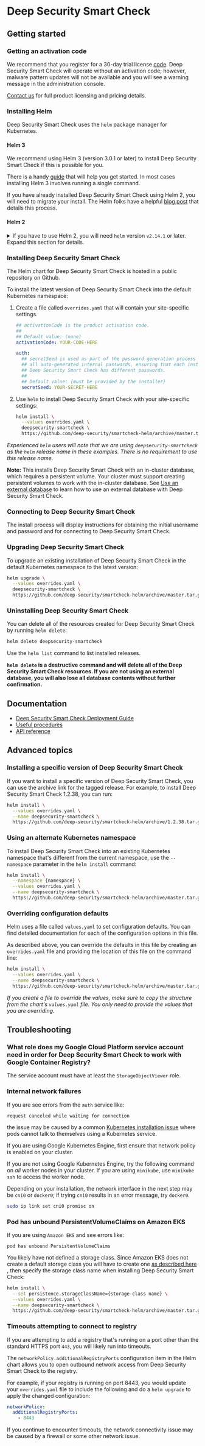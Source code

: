 # Deep Security Smart Check

## Getting started

### Getting an activation code

We recommend that you register for a 30-day trial license [code](https://go2.trendmicro.com/geoip/trial-168). Deep Security Smart Check will operate without an activation code; however, malware pattern updates will not be available and you will see a warning message in the administration console.

[Contact us](https://resources.trendmicro.com/Hybrid-Cloud-Security-Contact-Us.html) for full product licensing and pricing details.

### Installing Helm

Deep Security Smart Check uses the `helm` package manager for Kubernetes.

#### Helm 3

We recommend using Helm 3 (version 3.0.1 or later) to install Deep Security Smart Check if this is possible for you.

There is a handy [guide](https://helm.sh/docs/intro/install/) that will help you get started. In most cases installing Helm 3 involves running a single command.

If you have already installed Deep Security Smart Check using Helm 2, you will need to migrate your install. The Helm folks have a helpful [blog post](https://helm.sh/blog/migrate-from-helm-v2-to-helm-v3/) that details this process.

#### Helm 2

<details>
<summary>If you have to use Helm 2, you will need <code>helm</code> version <code>v2.14.1</code> or later. Expand this section for details.</summary>

There's a handy [quickstart](https://docs.helm.sh/using_helm/#quickstart) that will help you get started, or if you like living dangerously:

```sh
curl -L https://git.io/get_helm.sh | bash
```

Helm has a cluster-side component called `tiller` that needs to be installed as well.

Make sure that your `kubectl` context is set correctly to point to your cluster:

```sh
kubectl config current-context
```

_If your `kubectl` context is not pointing to your cluster, use `kubectl config get-contexts` and `kubectl config use-context` to set it, or if you are using Google Cloud Platform follow the instructions in the **Connect to the cluster** dialog available by clicking the **Connect** button beside your cluster information in the console._

Configure a service account for `tiller` and install:

```sh
kubectl create serviceaccount \
  --namespace kube-system \
  tiller

kubectl create clusterrolebinding tiller-cluster-role \
  --clusterrole=cluster-admin \
  --serviceaccount=kube-system:tiller

helm init --service-account tiller
```

Use `helm version` to confirm that you have at least version `v2.14.1` of the client and server installed.

_Note: the commands above will give `tiller` full cluster administrator privileges. Review [Securing your Helm Installation](https://docs.helm.sh/using_helm/#securing-your-helm-installation) for help on what to consider when setting up Helm in your cluster._

</details>

### Installing Deep Security Smart Check

The Helm chart for Deep Security Smart Check is hosted in a public repository on Github.

To install the latest version of Deep Security Smart Check into the default Kubernetes namespace:

1. Create a file called `overrides.yaml` that will contain your site-specific settings.

   ```yaml
   ## activationCode is the product activation code.
   ##
   ## Default value: (none)
   activationCode: YOUR-CODE-HERE

   auth:
     ## secretSeed is used as part of the password generation process for
     ## all auto-generated internal passwords, ensuring that each installation of
     ## Deep Security Smart Check has different passwords.
     ##
     ## Default value: {must be provided by the installer}
     secretSeed: YOUR-SECRET-HERE
   ```

2. Use `helm` to install Deep Security Smart Check with your site-specific settings:

   ```sh
   helm install \
     --values overrides.yaml \
     deepsecurity-smartcheck \
     https://github.com/deep-security/smartcheck-helm/archive/master.tar.gz
   ```

_Experienced `helm` users will note that we are using `deepsecurity-smartcheck` as the `helm` release name in these examples. There is no requirement to use this release name._

**Note:** This installs Deep Security Smart Check with an in-cluster database, which requires a persistent volume. Your cluster must support creating persistent volumes to work with the in-cluster database. See [Use an external database](https://github.com/deep-security/smartcheck-helm/wiki/Use-an-external-database) to learn how to use an external database with Deep Security Smart Check.

### Connecting to Deep Security Smart Check

The install process will display instructions for obtaining the initial username and password and for connecting to Deep Security Smart Check.

### Upgrading Deep Security Smart Check

To upgrade an existing installation of Deep Security Smart Check in the default Kubernetes namespace to the latest version:

```sh
helm upgrade \
  --values overrides.yaml \
  deepsecurity-smartcheck \
  https://github.com/deep-security/smartcheck-helm/archive/master.tar.gz
```

### Uninstalling Deep Security Smart Check

You can delete all of the resources created for Deep Security Smart Check by running `helm delete`:

```sh
helm delete deepsecurity-smartcheck
```

Use the `helm list` command to list installed releases.

**`helm delete` is a destructive command and will delete all of the Deep Security Smart Check resources. If you are not using an external database, you will also lose all database contents without further confirmation.**

## Documentation

- [Deep Security Smart Check Deployment Guide](https://deep-security.github.io/smartcheck-docs/admin_docs/admin.html)
- [Useful procedures](https://github.com/deep-security/smartcheck-helm/wiki)
- [API reference](https://deep-security.github.io/smartcheck-docs/api/index.html)

## Advanced topics

### Installing a specific version of Deep Security Smart Check

If you want to install a specific version of Deep Security Smart Check, you can use the archive link for the tagged release. For example, to install Deep Security Smart Check 1.2.38, you can run:

```sh
helm install \
  --values overrides.yaml \
  --name deepsecurity-smartcheck \
  https://github.com/deep-security/smartcheck-helm/archive/1.2.38.tar.gz
```

### Using an alternate Kubernetes namespace

To install Deep Security Smart Check into an existing Kubernetes namespace that's different from the current namespace, use the `--namespace` parameter in the `helm install` command:

```sh
helm install \
  --namespace {namespace} \
  --values overrides.yaml \
  --name deepsecurity-smartcheck \
  https://github.com/deep-security/smartcheck-helm/archive/master.tar.gz
```

### Overriding configuration defaults

Helm uses a file called `values.yaml` to set configuration defaults. You can find detailed documentation for each of the configuration options in this file.

As described above, you can override the defaults in this file by creating an `overrides.yaml` file and providing the location of this file on the command line:

```sh
helm install \
  --values overrides.yaml \
  --name deepsecurity-smartcheck \
  https://github.com/deep-security/smartcheck-helm/archive/master.tar.gz
```

_If you create a file to override the values, make sure to copy the structure from the chart's `values.yaml` file. You only need to provide the values that you are overriding._

## Troubleshooting

### What role does my Google Cloud Platform service account need in order for Deep Security Smart Check to work with Google Container Registry?

The service account must have at least the `StorageObjectViewer` role.

### Internal network failures

If you are see errors from the `auth` service like:

```text
request canceled while waiting for connection
```

the issue may be caused by a common [Kubernetes installation issue](https://github.com/kubernetes/kubernetes/issues/61593#issuecomment-376405711) where pods cannot talk to themselves using a Kubernetes service.

If you are using Google Kubernetes Engine, first ensure that network policy is enabled on your cluster.

If you are not using Google Kubernetes Engine, try the following command on _all_ worker nodes in your cluster. If you are using `minikube`, use `minikube ssh` to access the worker node.

Depending on your installation, the network interface in the next step may be `cni0` or `docker0`; if trying `cni0` results in an error message, try `docker0`.

```sh
sudo ip link set cni0 promisc on
```

### Pod has unbound PersistentVolumeClaims on Amazon EKS

If you are using `Amazon EKS` and see errors like:

```text
pod has unbound PersistentVolumeClaims
```

You likely have not defined a storage class. Since Amazon EKS does not create a default storage class you will have to create one [as described here](https://docs.aws.amazon.com/eks/latest/userguide/storage-classes.html) , then specify the storage class name when installing Deep Security Smart Check:

```sh
helm install \
  --set persistence.storageClassName={storage class name} \
  --values overrides.yaml \
  --name deepsecurity-smartcheck \
  https://github.com/deep-security/smartcheck-helm/archive/master.tar.gz
```

### Timeouts attempting to connect to registry

If you are attempting to add a registry that's running on a port other than the standard HTTPS port `443`, you will likely run into timeouts.

The `networkPolicy.additionalRegistryPorts` configuration item in the Helm chart allows you to open outbound network access from Deep Security Smart Check to the registry.

For example, if your registry is running on port 8443, you would update your `overrides.yaml` file to include the following and do a `helm upgrade` to apply the changed configuration:

```yaml
networkPolicy:
  additionalRegistryPorts:
    - 8443
```

If you continue to encounter timeouts, the network connectivity issue may be caused by a firewall or some other network issue.
